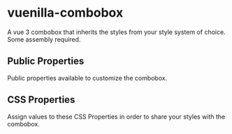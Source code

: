 # vuenilla-combobox

A vue 3 combobox that inherits the styles from your style system of choice. Some assembly required.

## Public Properties

Public properties available to customize the combobox.

## CSS Properties

Assign values to these CSS Properties in order to share your styles with the combobox.
